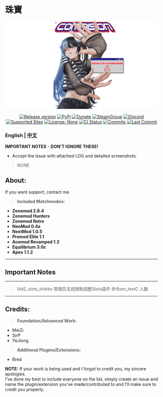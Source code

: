 # **珠寶**
<!-- MANPAGE: BEGIN EXCLUDED SECTION -->
<div align="center">

[![YT-DLP](https://github.com/Sy1vian/ChikosZmKF/blob/master/H.png)](#readme)

[![Release version](https://img.shields.io/github/v/release/yt-dlp/yt-dlp?color=brightgreen&label=update&style=for-the-badge)](#installation "update")
[![PyPi](https://img.shields.io/badge/-PyPi-blue.svg?logo=pypi&labelColor=555555&style=for-the-badge)](https://pypi.org/project/yt-dlp "PyPi")
[![Donate](https://img.shields.io/badge/_-Donate-red.svg?logo=githubsponsors&labelColor=555555&style=for-the-badge)](https://afdian.net/a/S1tsu "Donate")
[![SteamGroup](https://img.shields.io/badge/Steam-Group-blue)](https://steamcommunity.com/groups/chikkomod "SteamGroup")
[![Discord](https://img.shields.io/discord/807245652072857610?color=blue&labelColor=555555&label=&logo=discord&style=for-the-badge)](https://discord.gg/mkaaG2am "Discord")
[![Supported Sites](https://img.shields.io/badge/-Supported_Sites-brightgreen.svg?style=for-the-badge)](https://chikko.emu.ac.cn/ "Supported Sites")
[![License: None](https://img.shields.io/badge/-Unlicense-blue.svg?style=for-the-badge)](LICENSE "License None")
[![CI Status](https://img.shields.io/github/actions/workflow/status/yt-dlp/yt-dlp/core.yml?branch=master&label=Tests&style=for-the-badge)](https://github.com/yt-dlp/yt-dlp/actions "CI Status")
[![Commits](https://img.shields.io/github/commit-activity/m/yt-dlp/yt-dlp?label=commits&style=for-the-badge)](https://github.com/yt-dlp/yt-dlp/commits "Commit History")
[![Last Commit](https://img.shields.io/github/last-commit/yt-dlp/yt-dlp/master?label=&style=for-the-badge&display_timestamp=committer)](https://github.com/yt-dlp/yt-dlp/pulse/monthly "Last activity")

</div>
<!-- MANPAGE: END EXCLUDED SECTION -->


### English | [中文](README-CN.md) 
**IMPORTANT NOTES** - **DON'T IGNORE THESE!**
* Accept the issue with attached LOG and detailed screenshots.
>NONE


## **About:**

If you want support,  contact me.

> **Included Matchmodes:**
* **Zonemod 2.8.4**
* **Zonemod Hunters**
* **Zonemod Retro**
* **NeoMod 0.4a** 
* **NextMod 1.0.5**
* **Promod Elite 1.1**
* **Acemod Revamped 1.2**
* **Equilibrium 3.0c**
* **Apex 1.1.2**

---

## **Important Notes**
---
>l4d2_slots_chikko 管理员无视限制调整Slots插件 命令sm_testC 人数
---
	
## **Credits:**

> **Foundation/Advanced Work:**
* MeiZi
* SirP
* YeJiong

> **Additional Plugins/Extensions:**
* Bred

**NOTE:** If your work is being used and I forgot to credit you, my sincere apologies.  
I've done my best to include everyone on the list, simply create an issue and name the plugin/extension you've made/contributed to and I'll make sure to credit you properly.
